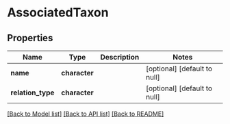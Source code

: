 # AssociatedTaxon

## Properties
Name | Type | Description | Notes
------------ | ------------- | ------------- | -------------
**name** | **character** |  | [optional] [default to null]
**relation_type** | **character** |  | [optional] [default to null]

[[Back to Model list]](../README.md#documentation-for-models) [[Back to API list]](../README.md#documentation-for-api-endpoints) [[Back to README]](../README.md)


